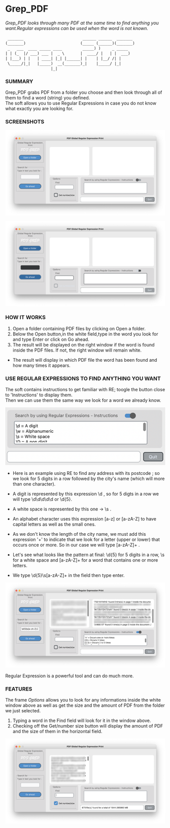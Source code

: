 # Grep_PDF
_Grep_PDF looks through many PDF at the same time to find anything you want.Regular expressions can be used when the word is not known._

```
 _______                          ______ ______  _______ 
(_______)                        (_____ (______)(_______)
 _   ___  ____ _____ ____         _____) )     _ _____   
| | (_  |/ ___) ___ |  _ \       |  ____/ |   | |  ___)  
| |___) | |   | ____| |_| |______| |    | |__/ /| |      
 \_____/|_|   |_____)  __(_______)_|    |_____/ |_|      
                    |_|                                  
```

### SUMMARY
Grep_PDF grabs PDF from a folder you choose and then look through all of them to find a word (string) you defined.<br />
The soft allows you to use Regular Expressions in case you do not know what exactly you are looking for.<br />

### SCREENSHOTS

![Screenshot](https://github.com/gelndjj/Grep_PDF/blob/main/img/grep_pdf_main.png)

![Screenshot](https://github.com/gelndjj/Grep_PDF/blob/main/img/grep_pdf_main_dark.png)

### HOW IT WORKS 
1. Open a folder containing PDF files by clicking on Open a folder.
2. Below the Open button,in the white field,type in the word you look for and type Enter or click on Go ahead.
3. The result will be displayed on the right window if the word is found inside the PDF files. If not, the right window will remain white.

* The result will display in which PDF file the word has been found and how many times it appears. 

### USE REGULAR EXPRESSIONS TO FIND ANYTHING YOU WANT

The soft contains instructions to get familiar with RE; toogle the button close to 'Instructions' to display them.<br />
Then we can use them the same way we look for a word we already know.<br />

![Screenshot](https://github.com/gelndjj/Grep_PDF/blob/main/img/grep_pdf_ins.png)

* Here is an example using RE to find any address with its postcode ; so we look for 5 digits in a row followed by the city's name (which will more than one character).<br /> 
* A digit is represented by this expression \d , so for 5 digts in a row we will type \d\d\d\d\d or \d{5}.<br />
* A white space is represented by this one -> \s .<br />
* An alphabet character uses this expression [a-z] or [a-zA-Z] to have capital letters as well as the small ones.<br />
* As we don't know the length of the city name, we must add this expression '+' to indicate that we look for a letter (upper or lower) that occurs once or more. So in our case we will type [a-zA-Z]+ .<br />

* Let's see what looks like the pattern at final: \d{5} for 5 digits in a row, \s for a white space and [a-zA-Z]+ for a word that contains one or more letters.<br />
* We type \d{5}\s[a-zA-Z]+ in the field then type enter.<br />

![Screenshot](https://github.com/gelndjj/Grep_PDF/blob/main/img/grep_pdf_reg.png)

Regular Expression is a powerful tool and can do much more.

### FEATURES

The frame _Options_ allows you to look for any informations inside the white window above as well as get the size and the amount of PDF from the folder we just selected.<br /> 
1. Typing a word in the Find field will look for it in the window above.
2. Checking off the Get/number size button will display the amount of PDF and the size of them in the horizontal field.

![Screenshot](https://github.com/gelndjj/Grep_PDF/blob/main/img/grep_pdf_getsize.png)

